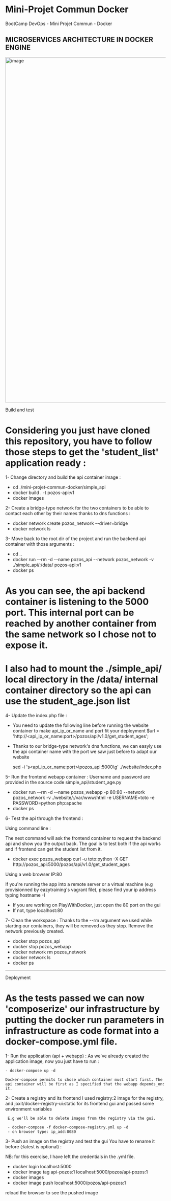 # Mini-Projet Commun Docker
BootCamp DevOps - Mini Projet Commun - Docker

## MICROSERVICES ARCHITECTURE IN DOCKER ENGINE

<img width="1920" height="1080" alt="image" src="https://github.com/user-attachments/assets/9e5c8420-9879-4114-8519-5473c69c5581" />

Build and test

# Considering you just have cloned this repository, you have to follow those steps to get the 'student_list' application ready :

1- Change directory and build the api container image :
   - cd ./mini-projet-commun-docker/simple_api
   - docker build . -t pozos-api:v1
   - docker images

2- Create a bridge-type network for the two containers to be able to contact each other by their names thanks to dns functions :
   - docker network create pozos_network --driver=bridge
   - docker network ls

3- Move back to the root dir of the project and run the backend api container with those arguments :
   - cd ..
   - docker run --rm -d --name pozos_api --network pozos_network -v ./simple_api/:/data/ pozos-api:v1
   - docker ps

# As you can see, the api backend container is listening to the 5000 port. This internal port can be reached by another container from the same network so I chose not to expose it.

# I also had to mount the ./simple_api/ local directory in the /data/ internal container directory so the api can use the student_age.json list

4- Update the index.php file :

   - You need to update the following line before running the website container to make api_ip_or_name and port fit your deployment  $url = 'http://<api_ip_or_name:port>/pozos/api/v1.0/get_student_ages';

   - Thanks to our bridge-type network's dns functions, we can easyly use the api container name with the port we saw just before to adapt our website

     sed -i 's\<api_ip_or_name:port>\pozos_api:5000\g' ./website/index.php

5- Run the frontend webapp container :
   Username and password are provided in the source code simple_api/student_age.py

   - docker run --rm -d --name pozos_webapp -p 80:80 --network pozos_network -v ./website/:/var/www/html -e USERNAME=toto -e PASSWORD=python php:apache
   - docker ps

6- Test the api through the frontend :

   Using command line :

   The next command will ask the frontend container to request the backend api and show you the output back. The goal is to test both if the api works and if frontend can get the student list from it.

   - docker exec pozos_webapp curl -u toto:python -X GET http://pozos_api:5000/pozos/api/v1.0/get_student_ages

   Using a web browser IP:80 

   If you're running the app into a remote server or a virtual machine (e.g provisionned by eazytraining's vagrant file), please find your ip address typing hostname -I

  - If you are working on PlayWithDocker, just open the 80 port on the gui
  - If not, type localhost:80

7- Clean the workspace :
   Thanks to the --rm argument we used while starting our containers, they will be removed as they stop. Remove the network previously created.

  - docker stop pozos_api
  - docker stop pozos_webapp
  - docker network rm pozos_network
  - docker network ls
  - docker ps

--------------------------------------------------

Deployment

  # As the tests passed we can now 'composerize' our infrastructure by putting the docker run parameters in infrastructure as code format into a docker-compose.yml file.

  1- Run the application (api + webapp) :
     As we've already created the application image, now you just have to run :

    - docker-compose up -d

    Docker-compose permits to chose which container must start first. The api container will be first as I specified that the webapp depends_on: it.

  2- Create a registry and its frontend
     I used registry:2 image for the registry, and joxit/docker-registry-ui:static for its frontend gui and passed some environment variables

     E.g we'll be able to delete images from the registry via the gui.

     - docker-compose -f docker-compose-registry.yml up -d
     - on browser type: ip_add:8080

3- Push an image on the registry and test the gui
   You have to rename it before (:latest is optional) :

   NB: for this exercise, I have left the credentials in the .yml file.

   - docker login localhost:5000
   - docker image tag api-pozos:1 localhost:5000/pozos/api-pozos:1
   - docker images
   - docker image push localhost:5000/pozos/api-pozos:1

  reload the browser to see the pushed image  

